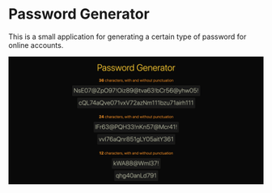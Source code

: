 # Password Generator

This is a small application for generating a certain type of password for online accounts.

![Password Generator](docs/preview.png)
